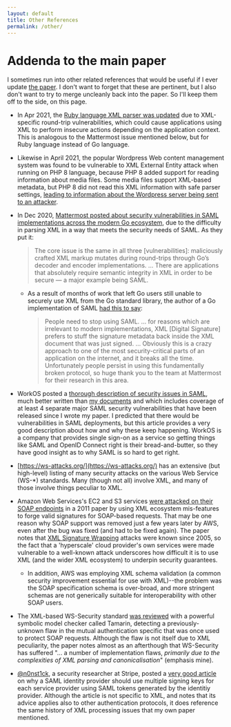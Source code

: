 ```yaml
---
layout: default
title: Other References
permalink: /other/
---
```

# Addenda to the main paper

I sometimes run into other related references that would be useful if I ever update
[the paper](index.html). I don't want to forget that these are pertinent, but I
also don't want to try to merge uncleanly back into the paper. So I'll keep
them off to the side, on this page.

* In Apr 2021, the [Ruby language XML parser was
  updated](https://www.ruby-lang.org/en/news/2021/04/05/xml-round-trip-vulnerability-in-rexml-cve-2021-28965/)
  due to XML-specific round-trip vulnerabilities, which could cause
  applications using XML to perform insecure actions depending on the
  application context. This is analogous to the Mattermost issue mentioned
  below, but for Ruby language instead of Go language.
* Likewise in April 2021, the popular Wordpress Web content management system
  was found to be vulnerable to XML External Entity attack when running on PHP
  8 language, because PHP 8 added support for reading information about media
  files. Some media files support XML-based metadata, but PHP 8 did not read
  this XML information with safe parser settings, [leading to information about
  the Wordpress server being sent to an
  attacker](https://github.com/WordPress/wordpress-develop/security/advisories/GHSA-rv47-pc52-qrhh).
* In Dec 2020, [Mattermost posted about security vulnerabilities in SAML
  implementations across the modern Go
  ecosystem](https://mattermost.com/blog/coordinated-disclosure-go-xml-vulnerabilities/),
  due to the difficulty in parsing XML in a way that meets the security needs
  of SAML. As they put it:

  > The core issue is the same in all three [vulnerabilities]: maliciously
  > crafted XML markup mutates during round-trips through Go’s decoder and
  > encoder implementations. ... There are applications that absolutely require
  > semantic integrity in XML in order to be secure — a major example being
  > SAML.

  * As a result of months of work that left Go users still unable to securely use
  XML from the Go standard library, the author of a Go implementation of SAML
  [had this to say](https://news.ycombinator.com/item?id=25424267):

    > People need to stop using SAML. ... for reasons which are irrelevant to
    > modern implementations, XML [Digital Signature] prefers to stuff the
    > signature metadata back inside the XML document that was just signed.
    > ... Obviously this is a crazy approach to one of the most
    > security-critical parts of an application on the internet, and it breaks
    > all the time. Unfortunately people persist in using this fundamentally
    > broken protocol, so huge thank you to the team at Mattermost for their
    > research in this area.

* WorkOS posted a [thorough description of security issues in SAML](https://workos.com/blog/fun-with-saml-sso-vulnerabilities-and-footguns),
  much better written than [my documents](index.html) and which includes
  coverage of at least 4 separate major SAML security vulnerabilities that have
  been released since I wrote my paper. I predicted that there would be
  vulnerabilities in SAML deployments, but this article provides a very good
  description about how and why these keep happening. WorkOS is a company that
  provides single sign-on as a service so getting things like SAML and OpenID
  Connect right is their bread-and-butter, so they have good insight as to why
  SAML is so hard to get right.
* [https://ws-attacks.org/](https://ws-attacks.org/) has an extensive (but
  high-level) listing of many security attacks on the various Web Service
  (WS-\*) standards. Many (though not all) involve XML, and many of those
  involve things peculiar to XML.
* Amazon Web Services's EC2 and S3 services [were attacked on their SOAP
  endpoints](https://www.nds.ruhr-uni-bochum.de/media/nds/veroeffentlichungen/2011/10/22/AmazonSignatureWrapping.pdf)
  in a 2011 paper by using XML ecosystem mis-features to forge valid signatures
  for SOAP-based requests. That may be one reason why SOAP support was removed
  just a few years later by AWS, even after the bug was fixed (and had to be
  fixed again). The paper notes that [XML Signature
  Wrapping](https://www.ws-attacks.org/XML_Signature_Wrapping) attacks were
  known since 2005, so the fact that a 'hyperscale' cloud provider's own
  services were made vulnerable to a well-known attack underscores how
  difficult it is to use XML (and the wider XML ecosystem) to underpin security
  guarantees.
    * In addition, AWS was employing XML schema validation (a common security
      improvement essential for use with XML)--the problem was the SOAP
      specification schema is over-broad, and more stringent schemas are not
      generically suitable for interoperability with other SOAP users.
* The XML-based WS-Security standard [was reviewed](https://eprint.iacr.org/2019/779.pdf) with a powerful
  symbolic model checker called Tamarin, detecting a previously-unknown flaw in
  the mutual authentication specific that was once used to protect SOAP
  requests. Although the flaw is not itself due to XML peculiarity, the paper
  notes almost as an afterthough that WS-Security has suffered "... a number of
  implementation flaws, *primarily due to the complexities of XML parsing and
  canonicalisation*" (emphasis mine).
* [@n0nst1ck](https://twitter.com/n0nst1ck), a security researcher at Stripe,
  posted a [very good
  article](https://www.stackallocated.com/blog/2020/saml-idp-no-shared-keys/)
  on why a SAML identity provider should use multiple signing keys for each
  service provider using SAML tokens generated by the identitiy provider.
  Although the article is not specific to XML, and notes that its advice
  applies also to other authentication protocols, it does reference the same
  history of XML processing issues that my own paper mentioned.
